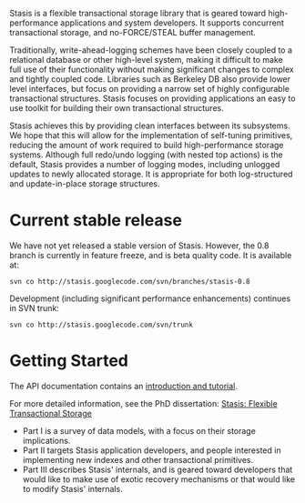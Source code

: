 Stasis is a flexible transactional storage library that is geared toward high-performance applications and system developers. It supports concurrent transactional storage, and no-FORCE/STEAL buffer management.

Traditionally, write-ahead-logging schemes have been closely coupled to a relational database or other high-level system, making it difficult to make full use of their functionality without making significant changes to complex and tightly coupled code. Libraries such as Berkeley DB also provide lower level interfaces, but focus on providing a narrow set of highly configurable transactional structures. Stasis focuses on providing applications an easy to use toolkit for building their own transactional structures.

Stasis achieves this by providing clean interfaces between its subsystems. We hope that this will allow for the implementation of self-tuning primitives, reducing the amount of work required to build high-performance storage systems.  Although full redo/undo logging (with nested top actions) is the default, Stasis provides a number of logging modes, including unlogged updates to newly allocated storage.  It is appropriate for both log-structured and update-in-place storage structures.

# Current stable release #
We have not yet released a stable version of Stasis.  However, the 0.8 branch is currently in feature freeze, and is beta quality code.  It is available at:
```
svn co http://stasis.googlecode.com/svn/branches/stasis-0.8
```
Development (including significant performance enhancements) continues in SVN trunk:
```
svn co http://stasis.googlecode.com/svn/trunk
```

# Getting Started #
The API documentation contains an [introduction and tutorial](http://hedora.ath.cx/doc/).

For more detailed information, see the PhD dissertation: [Stasis: Flexible Transactional Storage](http://www.eecs.berkeley.edu/Pubs/TechRpts/2010/EECS-2010-2.html)
  * Part I is a survey of data models, with a focus on their storage implications.
  * Part II targets Stasis application developers, and people interested in implementing new indexes and other transactional primitives.
  * Part III describes Stasis' internals, and is geared toward developers that would like to make use of exotic recovery mechanisms or that would like to modify Stasis' internals.